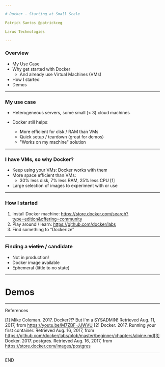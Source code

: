 ```yaml
---

# Docker - Starting at Small Scale

Patrick Santos @patrickceg

Larus Technologies

---
```


### Overview

* My Use Case
* Why get started with Docker
  * And already use Virtual Machines (VMs)
* How I started
* Demos

---

### My use case

* Heterogeneous servers, some small (< 3) cloud machines

* Docker still helps:
  * More efficient for disk / RAM than VMs
  * Quick setup / teardown (great for demos)
  * "Works on my machine" solution

---

### I have VMs, so why Docker?

* Keep using your VMs: Docker works with them
* More space efficient than VMs:
  * 30% less disk, 7% less RAM, 25% less CPU [1]
* Large selection of images to experiment with or use

---

### How I started

1. Install Docker machine: https://store.docker.com/search?type=edition&offering=community
2. Play around / learn: https://github.com/docker/labs
3. Find something to “Dockerize”

---

### Finding a ~~victim~~ / candidate

* Not in production!
* Docker image available
* Ephemeral (little to no state)

---

# Demos

---

References

[1] Mike Coleman. 2017. Docker?!? But I'm a SYSADMIN! Retrieved Aug. 11, 2017, from https://youtu.be/M7ZBF-JJWVU
[2] Docker. 2017. Running your first container. Retrieved Aug. 16, 2017, from https://github.com/docker/labs/blob/master/beginner/chapters/alpine.md[3] Docker. 2017. postgres. Retrieved Aug. 16, 2017, from https://store.docker.com/images/postgres 

---

END